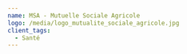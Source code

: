```yaml
---
name: MSA - Mutuelle Sociale Agricole
logo: /media/logo_mutualite_sociale_agricole.jpg
client_tags:
  - Santé
---
```

